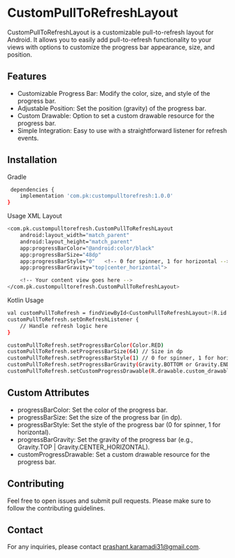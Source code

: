 
# CustomPullToRefreshLayout


CustomPullToRefreshLayout is a customizable pull-to-refresh layout for Android. It allows you to easily add pull-to-refresh functionality to your views with options to customize the progress bar appearance, size, and position.



## Features

- Customizable Progress Bar: Modify the color, size, and style of the progress bar.
- Adjustable Position: Set the position (gravity) of the progress bar.
- Custom Drawable: Option to set a custom drawable resource for the progress bar.
- Simple Integration: Easy to use with a straightforward listener for refresh events.


## Installation

Gradle
```bash
 dependencies {
    implementation 'com.pk:custompulltorefresh:1.0.0'
}
```
Usage
XML Layout
```bash
<com.pk.custompulltorefresh.CustomPullToRefreshLayout
    android:layout_width="match_parent"
    android:layout_height="match_parent"
    app:progressBarColor="@android:color/black"
    app:progressBarSize="48dp"
    app:progressBarStyle="0"   <!-- 0 for spinner, 1 for horizontal -->
    app:progressBarGravity="top|center_horizontal">

    <!-- Your content view goes here -->
</com.pk.custompulltorefresh.CustomPullToRefreshLayout>

```

Kotlin Usage
```bash
val customPullToRefresh = findViewById<CustomPullToRefreshLayout>(R.id.custom_pull_to_refresh)
customPullToRefresh.setOnRefreshListener {
    // Handle refresh logic here
}

customPullToRefresh.setProgressBarColor(Color.RED)
customPullToRefresh.setProgressBarSize(64) // Size in dp
customPullToRefresh.setProgressBarStyle(1) // 0 for spinner, 1 for horizontal
customPullToRefresh.setProgressBarGravity(Gravity.BOTTOM or Gravity.END)
customPullToRefresh.setCustomProgressDrawable(R.drawable.custom_drawable)

```
## Custom Attributes
- progressBarColor: Set the color of the progress bar.
- progressBarSize: Set the size of the progress bar (in dp).
- progressBarStyle: Set the style of the progress bar (0 for spinner, 1 for horizontal).
- progressBarGravity: Set the gravity of the progress bar (e.g., Gravity.TOP | Gravity.CENTER_HORIZONTAL).
- customProgressDrawable: Set a custom drawable resource for the progress bar.
## Contributing

Feel free to open issues and submit pull requests. Please make sure to follow the contributing guidelines.


## Contact
For any inquiries, please contact prashant.karamadi31@gmail.com.

